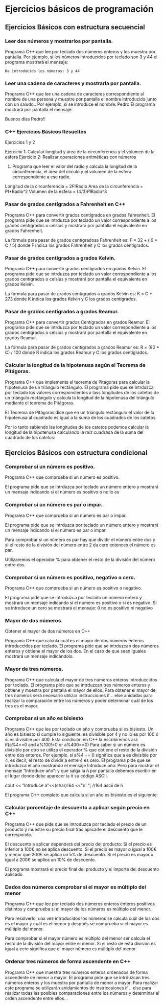 
# Ejercicios básicos de programación
## Ejercicios Básicos con estructura secuencial
### Leer dos números y mostrarlos por pantalla.

Programa C++ que lee por teclado dos números enteros y los muestra por pantalla.
Por ejemplo, si los números introducidos por teclado son 3 y 44 el programa mostrará el mensaje:

``` 
Ha introducido los números: 3 y 44 
```

### Leer una cadena de caracteres y mostrarla por pantalla.

 Programa C++ que lee una cadena de caracteres correspondiente al nombre de una persona y muestre por pantalla el nombre introducido junto con un saludo..
Por ejemplo, si se introduce el nombre: Pedro
El programa mostrará por pantalla el mensaje:
 
Buenos días Pedro!!

### C++ Ejercicios Básicos Resueltos 

Ejercicios 1 y 2

Ejercicio 1: Calcular longitud y área de la circunferencia y el volumen de la esfera
Ejercicio 2: Realizar operaciones aritméticas con números

1. Programa que leer el valor del radio y calcula la longitud de la circunferencia, el área del círculo y el volumen de la esfera correspondiente a ese radio.

Longitud de la circunferencia = 2*PI*Radio
Area de la circunferencia = PI*Radio^2
Volumen de la esfera = (4/3)*PI*Radio^3

### Pasar de grados centígrados a Fahrenheit en C++ 

Programa C++ para convertir grados centígrados en grados Fahrenheit.
El programa pide que se intrduzca por teclado un valor correspondiente a los grados centígrados o celsius y mostrará por pantalla el equivalente en grados Fahrenheit.
 
La fórmula para pasar de grados centígradosa Fahrenheit es:  F = 32 + ( 9 * C / 5)
donde F indica los grados Fahrenheit y C los grados centígrados.

### Pasar de grados centígrados a grados Kelvin.
 Programa C++ para convertir grados centígrados en grados Kelvin.
El programa pide que se intrduzca por teclado un valor correspondiente a los grados centígrados o celsius y mostrará por pantalla el equivalente en grados Kelvin.
 
La fórmula para pasar de grados centígrados a grados Kelvin es:  K = C + 273
donde K indica los grados Kelvin y C los grados centígrados.


### Pasar de grados centígrados a grados Reamur. 
 Programa C++ para convertir grados Centígrados en grados Reamur.
El programa pide que se intrduzca por teclado un valor correspondiente a los grados centígrados o celsius y mostrará por pantalla el equivalente en grados Reamur.
 
La fórmula para pasar de grados centígrados a grados Reamur es:  R = (80 * C) / 100
donde R indica los grados Reamur y C los grados centígrados.

### Calcular la longitud de la hipotenusa según el Teorema de Pitágoras.  
 Programa C++ que implementa el teorema de Pitágoras para calcular la hipotenusa de un triángulo rectángulo.
El programa pide que se intrduzca por teclado los valores correspondientes a lass longitudes de los catetos de un triángulo rectángulo y calcula la longitud de la hipotenusa del triángulo mediante el teorema de Pitágoras.
 
El Teorema de Pitágoras dice que en un triángulo rectángulo el valor de la hipotenusa al cuadrado es igual a la suma de los cuadrados de los catetos.
 

Por lo tanto sabiendo las longitudes de los catetos podemos calcular la longitud de la hipotenusa calculando la raíz cuadrada de la suma del cuadrado de los catetos:

## Ejercicios Básicos con estructura condicional

### Comprobar si un número es positivo.

Programa C++ que comprueba si un número es positivo.
 
El programa pide que se intrduzca por teclado un número entero y mostrará un mensaje indicando si el número es positivo o no lo es

### Comprobar si un número es par o impar. 
 Programa C++ que comprueba si un número es par o impar.
 
El programa pide que se intrduzca por teclado un número entero y mostrará un mensaje indicando si el número es par o impar.
 
Para comprobar si un número es par hay que dividir el número entre dos y si el resto de la división del número entre 2 da cero entonces el número es par.
 
Utilizaremos el operador % para obtener el resto de la división del número entre dos. 

### Comprobar si un número es positivo, negativo o cero.  

Programa C++ que comprueba si un número es positivo o negativo.
 
El programa pide que se introduzca por teclado un número entero y mostrará un mensaje indicando si el número es positivo o si es negativo. Si se introduce un cero se mostrará el mensaje: 0 no es positivo ni negativo

### Mayor de dos números.

Obtener el mayor de dos números en C++
	
Programa C++ que calcula cuál es el mayor de dos números enteros introduccidos por teclado.
El programa pide que se intrduzcan dos números enteros y obtiene el mayor de los dos. En el caso de que sean iguales mostrará un mensaje indicándolo.

### Mayor de tres números.

 Programa C++ que calcula el mayor de tres números enteros introduccidos por teclado.
El programa pide que se intrduzcan tres números enteros y obtiene y muestra por pantalla el mayor de ellos.
Para obtener el mayor de tres números será necesario utilizar instrucciones if .. else anidadas para realizar la comparación entre los números y poder determinar cuál de los tres es el mayor. 

### Comprobar si un año es bisiesto 

 Programa C++ que lee por teclado un año y comprueba si es bisiesto. Un año es bisiesto si cumple lo siguiente: es divisible por 4 y no lo es por 100 ó si es divisible por 400.
Esta condición en C++ la escribiremos así:
if(a%4==0 and a%100!=0 or a%400==0)
Para saber si un número es divisible por otro se utiliza el operador % que obtiene el resto de la división entre dos enteros.
Por ejemplo, si a%4 == 0 significa que a es divisible por 4, es decir, el resto de dividir a entre 4 es cero.
El programa pide que se introduzca el año mostrando el mensaje
Introduce año:
Pero para mostrar el mensaje “Introduce año”: y que salga la ñ por pantalla debemos escribir en el lugar donde debe aparecer la ñ su código ASCII.

   cout << "Introduce a"<<(char)164 <<"o: "; //164 ascii de ñ

El programa C++ completo que calcula si un año es bisiesto es el siguiente:


### Calcular porcentaje de descuento a aplicar según precio en C++
	
Programa C++ que pide que se introduzca por teclado el precio de un producto y muestre su precio final tras aplicarle el descuento que le corresponda.
 
El descuento a aplicar dependerá del precio del producto:
Si el precio es inferior a 100€ no se aplica descuento.
Si el precio es mayor o igual a 100€ y menor que 200€ se aplica un 5% de descuento.
Si el precio es mayor o igual a 200€ se aplica un 10% de descuento.

El programa mostrará el precio final del producto y el importe del descuento aplicado.


### Dados dos números comprobar si el mayor es múltiplo del menor
	
Programa C++ que lee por teclado dos números enteros enteros positivos distintos y comprueba si el mayor de los números es múltiplo del menor.
 
Para resolverlo, una vez introducidos los números se calcula cuál de los dos es el mayor y cuál es el menor y después se comprueba si el mayor es múltiplo del menor.
 
Para comprobar si el mayor número es múltiplo del menor ser calcula el resto de la división del mayor entre el menor. Si el resto de esta división es igual a cero significa que el mayor número es múltiplo del menor


### Ordenar tres números de forma ascendente en C++
	
Programa C++ que muestra tres números enteros ordenados de forma ascendente de menor a mayor.
El programa pide que se intrduzcan tres números enteros y los muestra por pantalla de menor a mayor.
Para realizar este programa se utilizarán anidamientos de instriccuiones if .. else para realizar todas las posibles comparaciones entre los números y determinar el orden ascendente entre ellos. . 